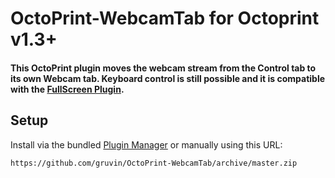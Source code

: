 # OctoPrint-WebcamTab for Octoprint v1.3+

#### This OctoPrint plugin moves the webcam stream from the Control tab to its own Webcam tab. Keyboard control is still possible and it is compatible with the [FullScreen Plugin](https://github.com/BillyBlaze/OctoPrint-FullScreen).

## Setup

Install via the bundled [Plugin Manager](https://github.com/foosel/OctoPrint/wiki/Plugin:-Plugin-Manager)
or manually using this URL:

    https://github.com/gruvin/OctoPrint-WebcamTab/archive/master.zip
